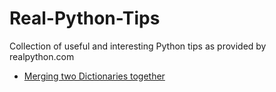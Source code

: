 # Real-Python-Tips
Collection of useful and interesting Python tips as provided by realpython.com

- [Merging two Dictionaries together](merge-dicts.md)
